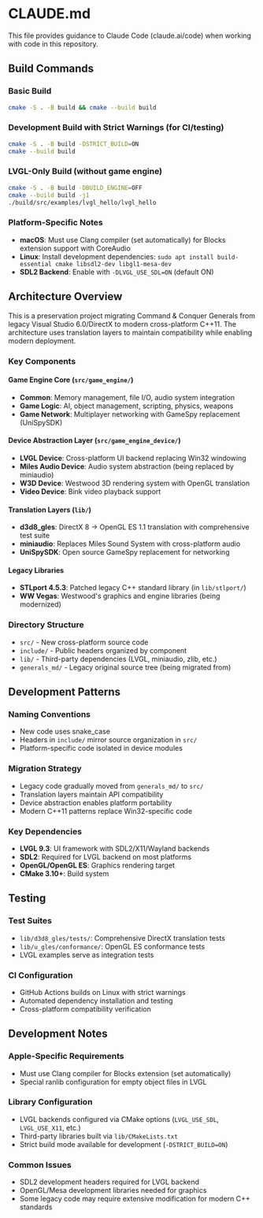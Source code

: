 # CLAUDE.md

This file provides guidance to Claude Code (claude.ai/code) when working with code in this repository.

## Build Commands

### Basic Build
```bash
cmake -S . -B build && cmake --build build
```

### Development Build with Strict Warnings (for CI/testing)
```bash
cmake -S . -B build -DSTRICT_BUILD=ON
cmake --build build
```

### LVGL-Only Build (without game engine)
```bash
cmake -S . -B build -DBUILD_ENGINE=OFF
cmake --build build -j1
./build/src/examples/lvgl_hello/lvgl_hello
```

### Platform-Specific Notes
- **macOS**: Must use Clang compiler (set automatically) for Blocks extension support with CoreAudio
- **Linux**: Install development dependencies: `sudo apt install build-essential cmake libsdl2-dev libgl1-mesa-dev`
- **SDL2 Backend**: Enable with `-DLVGL_USE_SDL=ON` (default ON)

## Architecture Overview

This is a preservation project migrating Command & Conquer Generals from legacy Visual Studio 6.0/DirectX to modern cross-platform C++11. The architecture uses translation layers to maintain compatibility while enabling modern deployment.

### Key Components

#### Game Engine Core (`src/game_engine/`)
- **Common**: Memory management, file I/O, audio system integration
- **Game Logic**: AI, object management, scripting, physics, weapons
- **Game Network**: Multiplayer networking with GameSpy replacement (UniSpySDK)

#### Device Abstraction Layer (`src/game_engine_device/`)
- **LVGL Device**: Cross-platform UI backend replacing Win32 windowing
- **Miles Audio Device**: Audio system abstraction (being replaced by miniaudio)
- **W3D Device**: Westwood 3D rendering system with OpenGL translation
- **Video Device**: Bink video playback support

#### Translation Layers (`lib/`)
- **d3d8_gles**: DirectX 8 → OpenGL ES 1.1 translation with comprehensive test suite
- **miniaudio**: Replaces Miles Sound System with cross-platform audio
- **UniSpySDK**: Open source GameSpy replacement for networking

#### Legacy Libraries
- **STLport 4.5.3**: Patched legacy C++ standard library (in `lib/stlport/`)
- **WW Vegas**: Westwood's graphics and engine libraries (being modernized)

### Directory Structure
- `src/` - New cross-platform source code
- `include/` - Public headers organized by component
- `lib/` - Third-party dependencies (LVGL, miniaudio, zlib, etc.)
- `generals_md/` - Legacy original source tree (being migrated from)

## Development Patterns

### Naming Conventions
- New code uses snake_case
- Headers in `include/` mirror source organization in `src/`
- Platform-specific code isolated in device modules

### Migration Strategy
- Legacy code gradually moved from `generals_md/` to `src/`
- Translation layers maintain API compatibility
- Device abstraction enables platform portability
- Modern C++11 patterns replace Win32-specific code

### Key Dependencies
- **LVGL 9.3**: UI framework with SDL2/X11/Wayland backends
- **SDL2**: Required for LVGL backend on most platforms
- **OpenGL/OpenGL ES**: Graphics rendering target
- **CMake 3.10+**: Build system

## Testing

### Test Suites
- `lib/d3d8_gles/tests/`: Comprehensive DirectX translation tests
- `lib/u_gles/conformance/`: OpenGL ES conformance tests
- LVGL examples serve as integration tests

### CI Configuration
- GitHub Actions builds on Linux with strict warnings
- Automated dependency installation and testing
- Cross-platform compatibility verification

## Development Notes

### Apple-Specific Requirements
- Must use Clang compiler for Blocks extension (set automatically)
- Special ranlib configuration for empty object files in LVGL

### Library Configuration
- LVGL backends configured via CMake options (`LVGL_USE_SDL`, `LVGL_USE_X11`, etc.)
- Third-party libraries built via `lib/CMakeLists.txt`
- Strict build mode available for development (`-DSTRICT_BUILD=ON`)

### Common Issues
- SDL2 development headers required for LVGL backend
- OpenGL/Mesa development libraries needed for graphics
- Some legacy code may require extensive modification for modern C++ standards